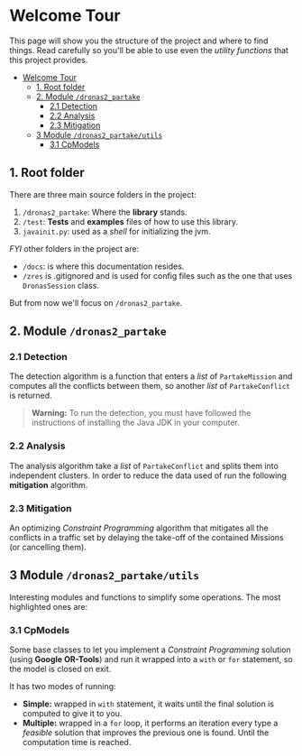 # Welcome Tour

This page will show you the structure of the project and where to find things. Read carefully so you'll be able to use even the _utility functions_ that this project provides.

<!-- TOC -->
* [Welcome Tour](#welcome-tour)
  * [1. Root folder](#1-root-folder)
  * [2. Module `/dronas2_partake`](#2-module-dronas2_partake)
    * [2.1 Detection](#21-detection)
    * [2.2 Analysis](#22-analysis)
    * [2.3 Mitigation](#23-mitigation)
  * [3 Module `/dronas2_partake/utils`](#3-module-dronas2_partakeutils)
    * [3.1 CpModels](#31-cpmodels)
<!-- TOC -->

## 1. Root folder

There are three main source folders in the project:

1. `/dronas2_partake`: Where the **library** stands.
3. `/test`: **Tests** and **examples** files of how to use this library.
4. `javainit.py`: used as a _shell_ for initializing the jvm.

_FYI_ other folders in the project are:

- `/docs`: is where this documentation resides.
- `/zres` is .gitignored and is used for config files such as the one that uses `DronasSession` class.

But from now we'll focus on `/dronas2_partake`.

## 2. Module `/dronas2_partake`

### 2.1 Detection

The detection algorithm is a function that enters a _list_ of `PartakeMission` and computes all the conflicts between them, so another _list_ of `PartakeConflict` is returned.

> **Warning:** To run the detection, you must have followed the instructions of installing the Java JDK in your computer.

### 2.2 Analysis

The analysis algorithm take a _list_ of `PartakeConflict` and splits them into independent clusters. 
In order to reduce the data used of run the following **mitigation** algorithm.

### 2.3 Mitigation

An optimizing *Constraint Programming* algorithm that mitigates all the conflicts in a traffic set
by delaying the take-off of the contained Missions (or cancelling them).

## 3 Module `/dronas2_partake/utils`

Interesting modules and functions to simplify some operations. The most highlighted ones are:

### 3.1 CpModels

Some base classes to let you implement a _Constraint Programming_ solution (using **Google OR-Tools**) and run it wrapped into a `with` or `for` statement, so the model is closed on exit.

It has two modes of running:
- **Simple:** wrapped in `with` statement, it waits until the final solution is computed to give it to you.
- **Multiple:** wrapped in a `for` loop, it performs an iteration every type a *feasible* solution that improves the previous one is found. Until the computation time is reached.
